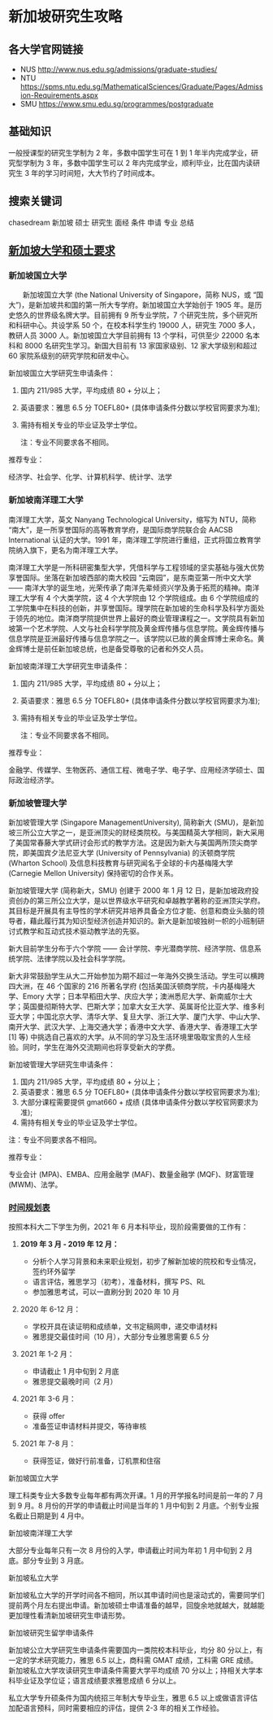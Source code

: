 # 新加坡研究生攻略

## 各大学官网链接
- NUS http://www.nus.edu.sg/admissions/graduate-studies/
- NTU https://spms.ntu.edu.sg/MathematicalSciences/Graduate/Pages/Admission-Requirements.aspx
- SMU https://www.smu.edu.sg/programmes/postgraduate

## 基础知识
一般授课型的研究生学制为 2 年，多数中国学生可在 1 到 1 年半内完成学业，研究型学制为 3 年，多数中国学生可以 2 年内完成学业，顺利毕业，比在国内读研究生 3 年的学习时间短，大大节约了时间成本。

## 搜索关键词
chasedream 新加坡 硕士 研究生 面经 条件 申请 专业 总结

## [新加坡大学和硕士要求](https://liuxue.xdf.cn/Singapore/postgraduate/zxzx/735764.shtml)

### 新加坡国立大学
　　新加坡国立大学 (the National University of Singapore，简称 NUS，或 “国大”)，是新加坡共和国的第一所大专学府。新加坡国立大学始创于 1905 年。是历史悠久的世界级名牌大学。目前拥有 9 所专业学院，7 个研究生院，多个研究所和科研中心。共设学系 50 个，在校本科学生约 19000 人，研究生 7000 多人，教研人员 3000 人。新加坡国立大学目前拥有 13 个学科，可供至少 22000 名本科和 8000 名研究生学习。新国大目前有 13 家国家级别、12 家大学级别和超过 60 家院系级别的研究学院和研发中心。

新加坡国立大学研究生申请条件：
1. 国内 211/985 大学，平均成绩 80 + 分以上；
2. 英语要求：雅思 6.5 分 TOEFL80+ (具体申请条件分数以学校官网要求为准);
3. 需持有相关专业的毕业证及学士学位。

   注：专业不同要求各不相同。

推荐专业：

经济学、社会学、化学、计算机科学、统计学、法学

### 新加坡南洋理工大学

南洋理工大学，英文 Nanyang Technological University，缩写为 NTU，简称 “南大”，是一所享誉国际的高等教育学府，是国际商学院联合会 AACSB International 认证的大学。1991 年，南洋理工学院进行重组，正式将国立教育学院纳入旗下，更名为南洋理工大学。

南洋理工大学是一所科研密集型大学，凭借科学与工程领域的坚实基础与强大优势享誉国际。坐落在新加坡西部的南大校园 “云南园”，是东南亚第一所中文大学 —— 南洋大学的诞生地，光荣传承了南洋先辈倾资兴学及勇于拓荒的精神。南洋理工大学有 4 个大类学院，这 4 个大学院由 12 个学院组成。由 6 个学院组成的工学院集中在科技的创新，并享誉国际。理学院在新加坡的生命科学及科学方面处于领先的地位。南洋商学院提供世界上最好的商业管理课程之一。文学院具有新加坡第一个艺术学院、人文与社会科学学院及黄金辉传播与信息学院。黄金辉传播与信息学院是亚洲最好传播与信息学院之一。该学院以已故的黄金辉博士来命名。黄金辉博士是前任新加坡总统，也是备受尊敬的记者和外交人员。

新加坡南洋理工大学研究生申请条件：

1. 国内 211/985 大学，平均成绩 80 + 分以上；
2. 英语要求：雅思 6.5 分 TOEFL80+ (具体申请条件分数以学校官网要求为准);
3. 需持有相关专业的毕业证及学士学位。

    注：专业不同要求各不相同。

推荐专业：

金融学、传媒学、生物医药、通信工程、微电子学、电子学、应用经济学硕士、国际政治经济学。

### 新加坡管理大学

新加坡管理大学 (Singapore ManagementUniversity), 简称新大 (SMU)，是新加坡三所公立大学之一，是亚洲顶尖的财经类院校。与美国精英大学相同，新大采用了美国常春藤大学式研讨会形式的教学方法。这是因为新大与美国两所顶尖商学院，即美国宾夕法尼亚大学 (University of Pennsylvania) 的沃顿商学院 (Wharton School) 及信息科技教育与研究闻名于全球的卡内基梅隆大学 (Carnegie Mellon University) 保持密切的合作关系。

新加坡管理大学 (简称新大，SMU) 创建于 2000 年 1 月 12 日，是新加坡政府投资创办的第三所公立大学，是以世界级水平研究和卓越教学著称的亚洲顶尖学府。其目标是开展具有主导性的学术研究并培养具备全方位才能、创意和商业头脑的领导者，藉此履行其为知识型经济创造并知识的。新大是新加坡独树一帜的小班制研讨式教学和互动式技术驱动教学法的先驱。

新大目前学生分布于六个学院 —— 会计学院、李光潜商学院、经济学院、信息系统学院、法律学院以及社会科学学院。

新大非常鼓励学生从大二开始参加为期不超过一年海外交换生活动。学生可以横跨四大洲，在 46 个国家的 216 所著名学府 (包括美国沃顿商学院，卡内基梅隆大学、Emory 大学；日本早稻田大学、庆应大学；澳洲悉尼大学、新南威尔士大学；英国曼彻斯特大学、巴斯大学；加拿大女王大学、英属哥伦比亚大学、维多利亚大学；中国北京大学、清华大学、复旦大学、浙江大学、厦门大学、中山大学、南开大学、武汉大学、上海交通大学；香港中文大学、香港大学、香港理工大学 [1] 等) 中挑选自己喜欢的大学。从不同的学习及生活环境里吸取宝贵的人生经验。同时，学生在海外交流期间也将享受新大的学费。

新加坡管理大学研究生申请条件：

1. 国内 211/985 大学，平均成绩 80 + 分以上；
2. 英语要求：雅思 6.5 分 TOEFL80+ (具体申请条件分数以学校官网要求为准);
3. 大部分课程需要提供 gmat660 + 成绩 (具体申请条件分数以学校官网要求为准);
4. 需持有相关专业的毕业证及学士学位。

注：专业不同要求各不相同。

推荐专业：

专业会计 (MPA)、EMBA、应用金融学 (MAF)、数量金融学 (MQF)、财富管理 (MWM)、法学。

### [时间规划表](https://www.shicheng.news/show/626871)
按照本科大二下学生为例，2021 年 6 月本科毕业，现阶段需要做的工作有：

1. **2019 年 3 月 - 2019 年 12 月：**
   - 分析个人学习背景和未来职业规划，初步了解新加坡的院校和专业情况，签约环外留学
   - 语言评估，雅思学习（初考），准备材料，撰写 PS、RL
   - 参加雅思考试，可以一直刷分到 2020 年 10 月
1. 2020 年 6-12 月：
   - 学校开具在读证明和成绩单，文书定稿网申，递交申请材料
   - 雅思提交最佳时间（10 月），大部分专业雅思需要 6.5 分
1. 2021 年 1-2 月：
   - 申请截止 1 月中旬到 2 月底
   - 雅思提交最晚时间（2 月）

1. 2021 年 3-6 月：
   - 获得 offer
   - 准备签证申请材料并提交，等待审核
1. 2021 年 7-8 月：
   - 获得签证，做好行前准备，订机票和住宿

新加坡国立大学

理工科类专业大多数专业每年都有两次开课。1 月的开学报名时间是前一年的 7 月到 9 月。8 月份的开学的申请截止时间是当年的 1 月中旬到 2 月底。个别专业报名截止日期是到 4 月中。

新加坡南洋理工大学

大部分专业每年只有一次 8 月份的入学，申请截止时间为年初 1 月中旬到 2 月底。部分专业到 3 月底。

新加坡私立大学

新加坡私立大学的开学时间各不相同，所以其申请时间也是滚动式的，需要同学们提前两个月左右提出申请。新加坡硕士申请准备的越早，回旋余地就越大，就越能更加理性看清新加坡研究生申请形势。

新加坡研究生留学申请条件

新加坡公立大学研究生申请条件需要国内一类院校本科毕业，均分 80 分以上，有一定的学术研究能力，雅思 6.5 以上，商科需 GMAT 成绩，工科需 GRE 成绩。新加坡私立大学攻读研究生申请条件需要大学平均成绩 70 分以上；持相关大学本科毕业证及学位证；语言成绩要求雅思成绩 6 分以上。

私立大学专升硕条件为国内统招三年制大专毕业生，雅思 6.5 以上或做语言评估加配语言预科，同时需要相应的评估，提供 2-3 年的相关工作经验。
